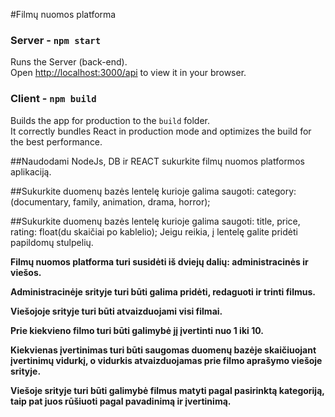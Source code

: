 #Filmų nuomos platforma

### Server - `npm start`

Runs the Server (back-end).\
Open [http://localhost:3000/api](http://localhost:3000/api) to view it in your browser.

### Client - `npm build`

Builds the app for production to the `build` folder.\
It correctly bundles React in production mode and optimizes the build for the best performance.


##Naudodami NodeJs, DB ir REACT sukurkite filmų nuomos platformos aplikaciją.

##Sukurkite duomenų bazės lentelę kurioje galima saugoti:
category:(documentary, family, animation, drama, horror);

##Sukurkite duomenų bazės lentelę kurioje galima saugoti: 
title,
price,
rating: float(du skaičiai po kablelio);
Jeigu reikia, į lentelę galite pridėti papildomų stulpelių.

**Filmų nuomos platforma turi susidėti iš dviejų dalių: administracinės ir viešos.**

**Administracinėje srityje turi būti galima pridėti, redaguoti ir trinti filmus.**

**Viešojoje srityje turi būti atvaizduojami visi filmai.**

**Prie kiekvieno filmo turi būti galimybė jį įvertinti nuo 1 iki 10.**

**Kiekvienas įvertinimas turi būti saugomas duomenų bazėje skaičiuojant įvertinimų vidurkį, o vidurkis atvaizduojamas prie filmo aprašymo viešoje srityje.**

**Viešoje srityje turi būti galimybė filmus matyti pagal pasirinktą kategoriją, taip pat juos rūšiuoti pagal pavadinimą ir įvertinimą.**